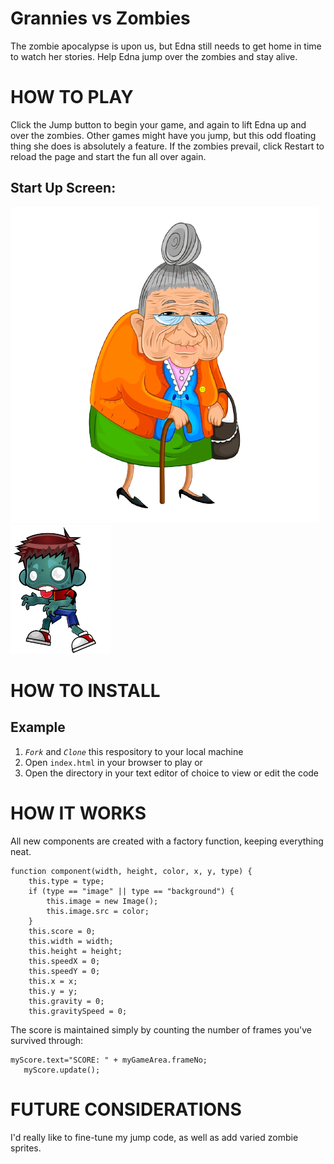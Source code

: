# Grannies vs Zombies

The zombie apocalypse is upon us, but Edna still needs to get home in time to watch her stories. Help Edna jump over the zombies and stay alive.

# HOW TO PLAY

Click the Jump button to begin your game, and again to lift Edna up and over the zombies. Other games might have you jump, but this odd floating thing she does is absolutely a feature. If the zombies prevail, click Restart to reload the page and start the fun all over again.

## Start Up Screen:
![Edna](/assets/granny.png) ![A zombie](/assets/zombie.png)

# HOW TO INSTALL

## Example
1. *`Fork`* and *`Clone`* this respository to your local machine
2. Open `index.html` in your browser to play or 
3. Open the directory in your text editor of choice to view or edit the code

# HOW IT WORKS
All new components are created with a factory function, keeping everything neat.

```
function component(width, height, color, x, y, type) {
    this.type = type;
    if (type == "image" || type == "background") {
        this.image = new Image();
        this.image.src = color;
    }
    this.score = 0;
    this.width = width;
    this.height = height;
    this.speedX = 0;
    this.speedY = 0;    
    this.x = x;
    this.y = y;
    this.gravity = 0;
    this.gravitySpeed = 0;
 ```
 The score is maintained simply by counting the number of frames you've survived through:
 
 ```
 myScore.text="SCORE: " + myGameArea.frameNo;
    myScore.update();
 ```

# FUTURE CONSIDERATIONS

I'd really like to fine-tune my jump code, as well as add varied zombie sprites.


